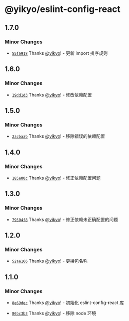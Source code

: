 # @yikyo/eslint-config-react

## 1.7.0

### Minor Changes

- [`55f6918`](https://github.com/yikyo/packages/commit/55f6918ebda4e58cb4ce0c80c3072e61fae4baf2) Thanks [@yikyo](https://github.com/yikyo)! - 更新 import 排序规则

## 1.6.0

### Minor Changes

- [`19dd1d3`](https://github.com/yikyo/packages/commit/19dd1d3af8bf339fdedcbcb9b50ed1a61660a690) Thanks [@yikyo](https://github.com/yikyo)! - 修改依赖配置

## 1.5.0

### Minor Changes

- [`2a3baab`](https://github.com/yikyo/packages/commit/2a3baab7a316dad1a8bf1c3b0d82789952b6b721) Thanks [@yikyo](https://github.com/yikyo)! - 移除错误的依赖配置

## 1.4.0

### Minor Changes

- [`185e00c`](https://github.com/yikyo/packages/commit/185e00cbee1a0b9b4ce194bbc66605d70b8fb520) Thanks [@yikyo](https://github.com/yikyo)! - 修正依赖配置问题

## 1.3.0

### Minor Changes

- [`79504f8`](https://github.com/yikyo/packages/commit/79504f81c65676e41159f8587834e3247bba80b3) Thanks [@yikyo](https://github.com/yikyo)! - 修正依赖未正确配置的问题

## 1.2.0

### Minor Changes

- [`52ae166`](https://github.com/yikyo/packages/commit/52ae166dba39681abe6a30003508516c91bc753d) Thanks [@yikyo](https://github.com/yikyo)! - 更换包名称

## 1.1.0

### Minor Changes

- [`8e69dec`](https://github.com/yikyo/packages/commit/8e69decd4d4c785bd6e5741f8b0f60d7cb8094be) Thanks [@yikyo](https://github.com/yikyo)! - 初始化 eslint-config-react 库

- [`86bc3b3`](https://github.com/yikyo/packages/commit/86bc3b3f3489c574e91c14ac20181ee3d83b4cfb) Thanks [@yikyo](https://github.com/yikyo)! - 移除 node 环境
